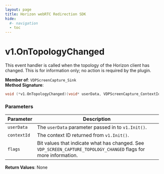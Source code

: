 ```yaml
---
layout: page
title: Horizon webRTC Redirection SDK
hide:
  #- navigation
  - toc
---
```

# v1.OnTopologyChanged

This event handler is called when the topology of the Horizon client has changed. This is for information only; no action is required by the plugin.

**Member of**: `VDPScreenCapture_Sink`  
**Method Signature**:  
```c
void (*v1.OnTopologyChanged)(void* userData, VDPScreenCapture_ContextId contextId, uint32 flags);
```

### Parameters

| Parameter   | Description                                                                 |
|-------------|-----------------------------------------------------------------------------|
| `userData`  | The `userData` parameter passed in to `v1.Init()`.                         |
| `contextId` | The context ID returned from `v1.Init()`.                                  |
| `flags`     | Bit values that indicate what has changed. See `VDP_SCREEN_CAPTURE_TOPOLOGY_CHANGED` flags for more information. |

**Return Values**: None

